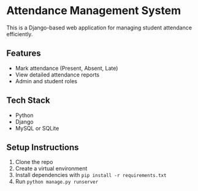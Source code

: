 # Attendance Management System

This is a Django-based web application for managing student attendance efficiently.

## Features
- Mark attendance (Present, Absent, Late)
- View detailed attendance reports
- Admin and student roles

## Tech Stack
- Python
- Django
- MySQL or SQLite

## Setup Instructions
1. Clone the repo
2. Create a virtual environment
3. Install dependencies with `pip install -r requirements.txt`
4. Run `python manage.py runserver`

